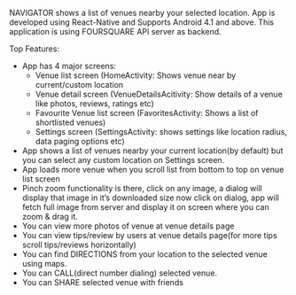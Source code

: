 NAVIGATOR shows a list of venues nearby your selected location.
App is developed using React-Native and Supports Android 4.1 and above.
This application is using FOURSQUARE API server as backend.


Top Features:

<UL>
<LI>App has 4  major screens:
  <UL>
  <LI>Venue list screen (HomeActivity: Shows venue near by current/custom location</LI>
  <LI>Venue detail screen (VenueDetailsAcitivity: Show details of a venue like photos, reviews, ratings etc)</LI>
  <LI>Favourite Venue list screen (FavoritesActivity: Shows a list of shortlisted venues)	</LI>
  <LI>Settings screen (SettingsActivity: shows settings like location radius, data paging options etc)</LI>
  </UL>
</LI>
<LI>App shows a list of venues nearby your current location(by default) but you can select any custom location on Settings screen.</LI>
<LI>App loads more venue when you scroll list from bottom to top on venue list screen</LI>
    
<LI>Pinch zoom functionality is there, click on any image, a dialog will display that image in it’s downloaded size now click on dialog, app will fetch full image from server and display it on screen where you can zoom & drag it.</LI>
    
<LI>You can view more photos of venue at venue details page</LI>
    
<LI>You can view tips/review by users at venue details page(for more tips scroll tips/reviews horizontally)</LI>
    
<LI>You can find DIRECTIONS from your location to the selected venue using maps.</LI>

<LI>You can CALL(direct number dialing) selected venue.</LI>

<LI>You can SHARE selected venue with friends</LI>
    

   </UL>